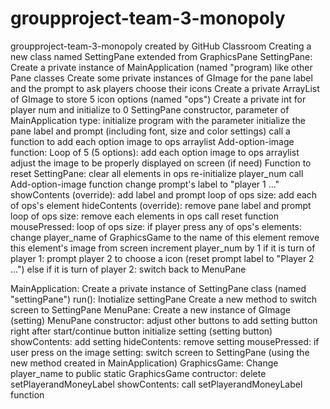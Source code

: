 # groupproject-team-3-monopoly
groupproject-team-3-monopoly created by GitHub Classroom
Creating a new class named SettingPane extended from GraphicsPane
SettingPane:
  Create a private instance of MainApplication (named "program) like other Pane classes
  Create some private instances of GImage for the pane label and the prompt to ask players choose their icons
  Create a private ArrayList of GImage to store 5 icon options (named "ops")
  Create a private int for player num and initialize to 0
  SettingPane constructor, parameter of MainApplication type:
    initialize program with the parameter
    initialize the pane label and prompt (including font, size and color settings)
    call a function to add each option image to ops arraylist
  Add-option-image function:
    Loop of 5 (5 options):
      add each option image to ops arraylist
      adjust the image to be properly displayed on screen (if need)
  Function to reset SettingPane:
    clear all elements in ops
    re-initialize player_num
    call Add-option-image function
    change prompt's label to "player 1 ..."
  showContents (override):
    add label and prompt
    loop of ops size:
      add each of ops's element
  hideContents (override):
    remove pane label and prompt
    loop of ops size:
      remove each elements in ops
    call reset function
  mousePressed:
    loop of ops size:
      if player press any of ops's elements:
        change player_name of GraphicsGame to the name of this element
        remove this element's image from screen
        increment player_num by 1
      if it is turn of player 1:
        prompt player 2 to choose a icon (reset prompt label to "Player 2 ...")
      else if it is turn of player 2:
        switch back to MenuPane   
        
MainApplication:
  Create a private instance of SettingPane class (named "settingPane")
  run():
    Inotialize settingPane
  Create a new method to switch screen to SettingPane
MenuPane:
  Create a new instance of GImage (setting)
  MenuPane constructor:
    adjust other buttons to add setting button right after start/continue button
    initialize setting (setting button)
  showContents:
    add setting
  hideContents:
    remove setting
  mousePressed:
    if user press on the image setting:
      switch screen to SettingPane (using the new method created in MainApplication)
GraphicsGame:
  Change player_name to public static
  GraphicsGame contructor:
    delete setPlayerandMoneyLabel
  showContents:
    call setPlayerandMoneyLabel function
  

    
